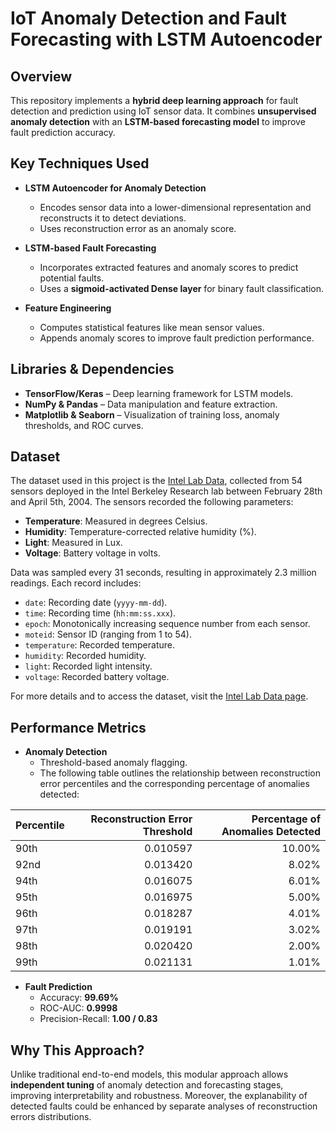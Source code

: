 # IoT Anomaly Detection and Fault Forecasting with LSTM Autoencoder

## Overview
This repository implements a **hybrid deep learning approach** for fault detection and prediction using IoT sensor data. It combines **unsupervised anomaly detection** with an **LSTM-based forecasting model** to improve fault prediction accuracy.

## Key Techniques Used
- **LSTM Autoencoder for Anomaly Detection**
  - Encodes sensor data into a lower-dimensional representation and reconstructs it to detect deviations.
  - Uses reconstruction error as an anomaly score.

- **LSTM-based Fault Forecasting**
  - Incorporates extracted features and anomaly scores to predict potential faults.
  - Uses a **sigmoid-activated Dense layer** for binary fault classification.

- **Feature Engineering**
  - Computes statistical features like mean sensor values.
  - Appends anomaly scores to improve fault prediction performance.

## Libraries & Dependencies
- **TensorFlow/Keras** – Deep learning framework for LSTM models.
- **NumPy & Pandas** – Data manipulation and feature extraction.
- **Matplotlib & Seaborn** – Visualization of training loss, anomaly thresholds, and ROC curves.

## Dataset
The dataset used in this project is the [Intel Lab Data](https://db.csail.mit.edu/labdata/labdata.html), collected from 54 sensors deployed in the Intel Berkeley Research lab between February 28th and April 5th, 2004. The sensors recorded the following parameters:

- **Temperature**: Measured in degrees Celsius.
- **Humidity**: Temperature-corrected relative humidity (%).
- **Light**: Measured in Lux.
- **Voltage**: Battery voltage in volts.

Data was sampled every 31 seconds, resulting in approximately 2.3 million readings. Each record includes:

- `date`: Recording date (`yyyy-mm-dd`).
- `time`: Recording time (`hh:mm:ss.xxx`).
- `epoch`: Monotonically increasing sequence number from each sensor.
- `moteid`: Sensor ID (ranging from 1 to 54).
- `temperature`: Recorded temperature.
- `humidity`: Recorded humidity.
- `light`: Recorded light intensity.
- `voltage`: Recorded battery voltage.

For more details and to access the dataset, visit the [Intel Lab Data page](https://db.csail.mit.edu/labdata/labdata.html).

## Performance Metrics
- **Anomaly Detection**
  - Threshold-based anomaly flagging.
  - The following table outlines the relationship between reconstruction error percentiles and the corresponding percentage of anomalies detected:

| Percentile | Reconstruction Error Threshold | Percentage of Anomalies Detected |
|------------|-------------------------------:|---------------------------------:|
| 90th       | 0.010597                       | 10.00%                           |
| 92nd       | 0.013420                       | 8.02%                            |
| 94th       | 0.016075                       | 6.01%                            |
| 95th       | 0.016975                       | 5.00%                            |
| 96th       | 0.018287                       | 4.01%                            |
| 97th       | 0.019191                       | 3.02%                            |
| 98th       | 0.020420                       | 2.00%                            |
| 99th       | 0.021131                       | 1.01%                            |


- **Fault Prediction**
  - Accuracy: **99.69%**
  - ROC-AUC: **0.9998**
  - Precision-Recall: **1.00 / 0.83**

## Why This Approach?
Unlike traditional end-to-end models, this modular approach allows **independent tuning** of anomaly detection and forecasting stages, improving interpretability and robustness. Moreover, the explanability of detected faults could be enhanced by separate analyses of reconstruction errors distributions.
